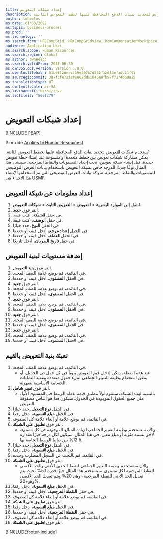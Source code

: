 ```yaml
---
title: إعداد شبكات التعويض
description: تُستخدم شبكات التعويض لتحديد بنيات الدفع المحافظة عليها لخطط التعويض الثابتة.
author: twheeloc
ms.date: 01/03/2022
ms.topic: business-process
ms.prod: ''
ms.technology: ''
ms.search.form: HRCCompGrid, HRCCompGridView, HcmCompensationWorkspace
audience: Application User
ms.search.scope: Human Resources
ms.search.region: Global
ms.author: twheeloc
ms.search.validFrom: 2016-06-30
ms.dyn365.ops.version: Version 7.0.0
ms.openlocfilehash: 51b98320eac539e49787d352f32683efadc11f41
ms.sourcegitcommit: 3a7f1fe72ac08e62dda1045e0fb97f7174b69a25
ms.translationtype: HT
ms.contentlocale: ar-SA
ms.lasthandoff: 01/31/2022
ms.locfileid: "8071379"
---
```

# <a name="set-up-compensation-grids"></a>إعداد شبكات التعويض


[!INCLUDE [PEAP](../includes/peap-1.md)]

[!include [Applies to Human Resources](../includes/applies-to-hr.md)]

تُستخدم شبكات التعويض لتحديد بنيات الدفع المحافظة عليها لخطط التعويض الثابتة. يمكن مشاركة شبكات تعويض بين خطط متعددة أو منسوخة عند إنشاء خطة تعويض جديدة.  قبل إنشاء شبكة تعويض، يجب إعداد المستويات والنقاط المرجعية. سينشئ هذا المثال نوعًا جديدًا للدرجة خاص بشبكة التعويض باستخدام بيانات العرض التوضيحي للمستويات والنقاط المرجعية. شركة بيانات العرض التوضيحي التي تم استخدامها لإنشاء هذا الإجراء هي USMF.


## <a name="set-up-information-about-the-compensation-grid"></a>إعداد معلومات عن شبكة التعويض
1. انتقل إلى **الموارد البشرية** > **التعويض** > **التعويض الثابت** > **شبكات التعويض**.
2. انقر فوق **جديد**.
3. في حقل **الشبكة**، اكتب قيمة.
4. في حقل **الوصف**، اكتب قيمة.
5. في الحقل **النوع**، حدد خيارًا.
6. في الحقل **إعداد مرجع**، أدخل قيمة أو حددها.
7. في الحقل **العملة**، أدخل قيمة أو حددها.
8. في حقل **تاريخ السريان**، أدخل تاريخًا.

## <a name="add-levels-to-the-compensation-structure"></a>إضافة مستويات لبنية التعويض
1. انقر فوق **بنية التعويض**.
2. في القائمة، قم بوضع علامة للصف المحدد.
3. في الحقل **المستوى**، أدخل قيمة أو حددها.
4. انقر فوق **جديد**.
5. في القائمة، قم بوضع علامة للصف المحدد.
6. في الحقل **المستوى**، أدخل قيمة أو حددها.
7. انقر فوق **جديد**.
8. في القائمة، قم بوضع علامة للصف المحدد.
9. في الحقل **المستوى**، أدخل قيمة أو حددها.
10. انقر فوق **جديد**.
11. في القائمة، قم بوضع علامة للصف المحدد.
12. في الحقل **المستوى**، أدخل قيمة أو حددها.
13. انقر فوق **جديد**.
14. في القائمة، قم بوضع علامة للصف المحدد.
15. في الحقل **المستوى**، أدخل قيمة أو حددها.

## <a name="fill-in-the-compensation-structure-with-values"></a>تعبئة بنية التعويض بالقيم
1. في القائمة، قم بوضع علامة للصف المحدد.
    * عند هذه النقطة، يمكن إدخال قيم التعويض يدوياً في كل حقل في الجدول، أو يمكن استخدام وظيفة التغيير الجماعي لملء حقول متعددة وتنفيذ العمليات الحسابية الأساسية بسهولة.  
2. انقر فوق **تغيير شامل**.
    * بالنسبة لهذه الشبكة، سنقوم أولاً بتطبيق قيمة نقطة الوسط في المستوى الأول على جميع الحقول الموجودة في الجدول. سيكون هذا هو أساس مصفوفة التعويض.  
3. في الحقل **نوع التعديل**، حدد خيارًا.
4. في الحقل **مبلغ التسوية**، أدخل رقمًا.
5. في القائمة، قم بوضع علامة أو إلغاء علامة كل الصفوف.
6. انقر فوق **تطبيق على الشبكة**.
    * والآن سنستخدم وظيفة التغيير الجماعي لزيادة المبالغ الموجودة في كل مستوى لاحق بنسبة مئوية أو مبلغ معين. في هذا المثال، سيكون لكل درجة حيزًا مقداره 12.5% بين نقاط الوسط الخاصة بها.  
7. في الحقل **نوع التعديل**، حدد خيارًا.
8. في الحقل **مبلغ التسوية**، أدخل رقمًا.
9. في القائمة، قم بالبحث عن السجل المطلوب وحدده.
10. انقر فوق **تطبيق على الشبكة**.
    * والآن سنستخدم وظيفة التغيير الجماعي لضبط الحدين الأدنى والحد الأقصى للنقاط المرجعية لكل مستوى. سيستخدم هذا المثال حيزًا قدره 50% بحيث يتم تعديل الحد الأدنى للنقطة المرجعية- وهي 20% ويتم تعديل الحد الأقصى وهو+20%.  
11. في الحقل **مبلغ التسوية**، أدخل رقمًا.
12. في حقل **النقطة المرجعية**، أدخل قيمة أو حددها.
13. في القائمة، قم بوضع علامة أو إلغاء علامة كل الصفوف.
14. انقر فوق **تطبيق على الشبكة**.
15. في الحقل **مبلغ التسوية**، أدخل رقمًا.
16. في حقل **النقطة المرجعية**، أدخل قيمة أو حددها.
17. في القائمة، قم بوضع علامة أو إلغاء علامة كل الصفوف.
18. انقر فوق **تطبيق على الشبكة**.



[!INCLUDE[footer-include](../includes/footer-banner.md)]
